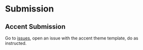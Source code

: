 # Submission 
## Accent Submission 
Go to [issues](https://github.com/RhyMegu/YetAnotherBackgroundTheme/issues), open an issue with the accent theme template, do as instructed.
